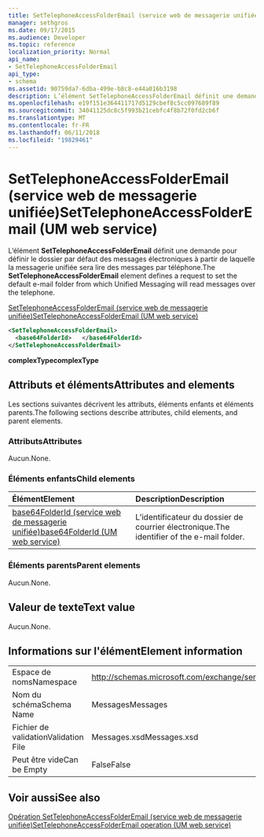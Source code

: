 ```yaml
---
title: SetTelephoneAccessFolderEmail (service web de messagerie unifiée)
manager: sethgros
ms.date: 09/17/2015
ms.audience: Developer
ms.topic: reference
localization_priority: Normal
api_name:
- SetTelephoneAccessFolderEmail
api_type:
- schema
ms.assetid: 90759da7-6dba-499e-b8c8-e44a016b3198
description: L’élément SetTelephoneAccessFolderEmail définit une demande pour définir le dossier par défaut des messages électroniques à partir de laquelle la messagerie unifiée sera lire des messages par téléphone.
ms.openlocfilehash: e19f151e364411717d5129cbef8c5cc097689f89
ms.sourcegitcommit: 34041125dc8c5f993b21cebfc4f8b72f0fd2cb6f
ms.translationtype: MT
ms.contentlocale: fr-FR
ms.lasthandoff: 06/11/2018
ms.locfileid: "19829461"
---
```

# <a name="settelephoneaccessfolderemail-um-web-service"></a><span data-ttu-id="c4e21-103">SetTelephoneAccessFolderEmail (service web de messagerie unifiée)</span><span class="sxs-lookup"><span data-stu-id="c4e21-103">SetTelephoneAccessFolderEmail (UM web service)</span></span>

<span data-ttu-id="c4e21-104">L’élément **SetTelephoneAccessFolderEmail** définit une demande pour définir le dossier par défaut des messages électroniques à partir de laquelle la messagerie unifiée sera lire des messages par téléphone.</span><span class="sxs-lookup"><span data-stu-id="c4e21-104">The **SetTelephoneAccessFolderEmail** element defines a request to set the default e-mail folder from which Unified Messaging will read messages over the telephone.</span></span> 
  
[<span data-ttu-id="c4e21-105">SetTelephoneAccessFolderEmail (service web de messagerie unifiée)</span><span class="sxs-lookup"><span data-stu-id="c4e21-105">SetTelephoneAccessFolderEmail (UM web service)</span></span>](settelephoneaccessfolderemail-um-web-service.md)
  
```xml
<SetTelephoneAccessFolderEmail>
  <base64FolderId>   </base64FolderId>
</SetTelephoneAccessFolderEmail>
```

 <span data-ttu-id="c4e21-106">**complexType**</span><span class="sxs-lookup"><span data-stu-id="c4e21-106">**complexType**</span></span>
## <a name="attributes-and-elements"></a><span data-ttu-id="c4e21-107">Attributs et éléments</span><span class="sxs-lookup"><span data-stu-id="c4e21-107">Attributes and elements</span></span>

<span data-ttu-id="c4e21-108">Les sections suivantes décrivent les attributs, éléments enfants et éléments parents.</span><span class="sxs-lookup"><span data-stu-id="c4e21-108">The following sections describe attributes, child elements, and parent elements.</span></span>
  
### <a name="attributes"></a><span data-ttu-id="c4e21-109">Attributs</span><span class="sxs-lookup"><span data-stu-id="c4e21-109">Attributes</span></span>

<span data-ttu-id="c4e21-110">Aucun.</span><span class="sxs-lookup"><span data-stu-id="c4e21-110">None.</span></span>
  
### <a name="child-elements"></a><span data-ttu-id="c4e21-111">Éléments enfants</span><span class="sxs-lookup"><span data-stu-id="c4e21-111">Child elements</span></span>

|<span data-ttu-id="c4e21-112">**Élément**</span><span class="sxs-lookup"><span data-stu-id="c4e21-112">**Element**</span></span>|<span data-ttu-id="c4e21-113">**Description**</span><span class="sxs-lookup"><span data-stu-id="c4e21-113">**Description**</span></span>|
|:-----|:-----|
|[<span data-ttu-id="c4e21-114">base64FolderId (service web de messagerie unifiée)</span><span class="sxs-lookup"><span data-stu-id="c4e21-114">base64FolderId (UM web service)</span></span>](base64folderid-um-web-service.md) <br/> |<span data-ttu-id="c4e21-115">L’identificateur du dossier de courrier électronique.</span><span class="sxs-lookup"><span data-stu-id="c4e21-115">The identifier of the e-mail folder.</span></span>  <br/> |
   
### <a name="parent-elements"></a><span data-ttu-id="c4e21-116">Éléments parents</span><span class="sxs-lookup"><span data-stu-id="c4e21-116">Parent elements</span></span>

<span data-ttu-id="c4e21-117">Aucun.</span><span class="sxs-lookup"><span data-stu-id="c4e21-117">None.</span></span>
  
## <a name="text-value"></a><span data-ttu-id="c4e21-118">Valeur de texte</span><span class="sxs-lookup"><span data-stu-id="c4e21-118">Text value</span></span>

<span data-ttu-id="c4e21-119">Aucun.</span><span class="sxs-lookup"><span data-stu-id="c4e21-119">None.</span></span>
  
## <a name="element-information"></a><span data-ttu-id="c4e21-120">Informations sur l'élément</span><span class="sxs-lookup"><span data-stu-id="c4e21-120">Element information</span></span>

|||
|:-----|:-----|
|<span data-ttu-id="c4e21-121">Espace de noms</span><span class="sxs-lookup"><span data-stu-id="c4e21-121">Namespace</span></span>  <br/> |http://schemas.microsoft.com/exchange/services/2006/messages  <br/> |
|<span data-ttu-id="c4e21-122">Nom du schéma</span><span class="sxs-lookup"><span data-stu-id="c4e21-122">Schema Name</span></span>  <br/> |<span data-ttu-id="c4e21-123">Messages</span><span class="sxs-lookup"><span data-stu-id="c4e21-123">Messages</span></span>  <br/> |
|<span data-ttu-id="c4e21-124">Fichier de validation</span><span class="sxs-lookup"><span data-stu-id="c4e21-124">Validation File</span></span>  <br/> |<span data-ttu-id="c4e21-125">Messages.xsd</span><span class="sxs-lookup"><span data-stu-id="c4e21-125">Messages.xsd</span></span>  <br/> |
|<span data-ttu-id="c4e21-126">Peut être vide</span><span class="sxs-lookup"><span data-stu-id="c4e21-126">Can be Empty</span></span>  <br/> |<span data-ttu-id="c4e21-127">False</span><span class="sxs-lookup"><span data-stu-id="c4e21-127">False</span></span>  <br/> |
   
## <a name="see-also"></a><span data-ttu-id="c4e21-128">Voir aussi</span><span class="sxs-lookup"><span data-stu-id="c4e21-128">See also</span></span>



[<span data-ttu-id="c4e21-129">Opération SetTelephoneAccessFolderEmail (service web de messagerie unifiée)</span><span class="sxs-lookup"><span data-stu-id="c4e21-129">SetTelephoneAccessFolderEmail operation (UM web service)</span></span>](settelephoneaccessfolderemail-operation-um-web-service.md)

